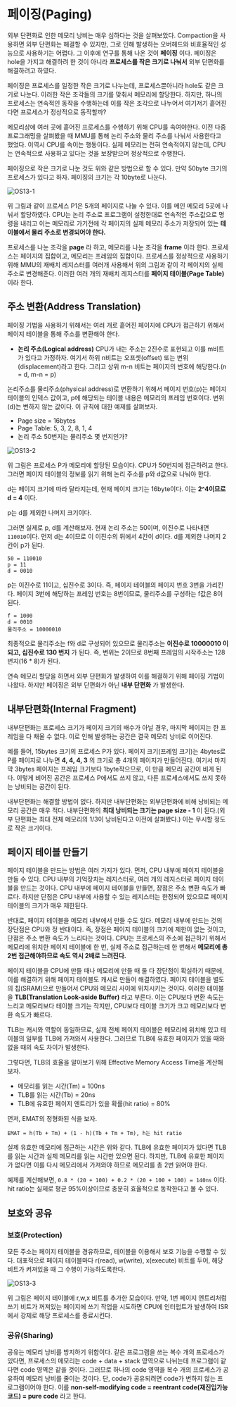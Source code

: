 # 페이징(Paging)
외부 단편화로 인한 메모리 낭비는 매우 심하다는 것을 살펴보았다. Compaction을 사용하면 외부 단편화는 해결할 수 있지만, 그로 인해 발생하는 오버헤드와 비효율적인 성능으로 사용하기는 어렵다. 그 이후에 연구를 통해 나온 것이 **페이징** 이다. 페이징은 hole을 가지고 해결하려 한 것이 아니라 **프로세스를 작은 크기로 나눠서** 외부 단편화를 해결하려고 하였다.

페이징은 프로세스를 일정한 작은 크기로 나누는데, 프로세스뿐아니라 hole도 같은 크기로 나눈다. 이러한 작은 조각들의 크기를 맞춰서 메모리에 할당한다. 하지만, 하나의 프로세스는 연속적인 동작을 수행하는데 이를 작은 조각으로 나누어서 여기저기 흩어진다면 프로세스가 정상적으로 동작할까?

메모리상에 여러 곳에 흩어진 프로세스를 수행하기 위해 CPU를 속여야한다. 이전 다중프로그래밍을 살펴봤을 때 MMU를 통해 논리 주소와 물리 주소를 나눠서 사용한다고 했었다. 이역시 CPU를 속이는 행동이다. 실제 메모리는 전혀 연속적이지 않는데, CPU는 연속적으로 사용하고 있다는 것을 보장받으며 정상적으로 수행한다.

페이징으로 작은 크기로 나눈 것도 위와 같은 방법으로 할 수 있다. 만약 50byte 크기의 프로세스가 있다고 하자. 페이징의 크기는 각 10byte로 나눈다.

![OS13-1](https://user-images.githubusercontent.com/34755287/54821888-d9191700-4ce6-11e9-8b11-7af6fdbcbe06.png)

위 그림과 같이 프로세스 P1은 5개의 페이지로 나눌 수 있다. 이를 메인 메모리 5곳에 나눠서 할당하였다. CPU는 논리 주소로 프로그램이 설정한대로 연속적인 주소값으로 명령을 내리고 이는 메모리로 가기전에 각 페이지의 실제 메모리 주소가 저장되어 있는 **테이블에서 물리 주소로 변경되어야 한다.**

프로세스를 나눈 조각을 **page** 라 하고, 메모리를 나눈 조각을 **frame** 이라 한다. 프로세스는 페이지의 집합이고, 메모리는 프레임의 집합이다. 프로세스를 정상적으로 사용하기 위해 MMU의 재배치 레지스터를 여러개 사용해서 위의 그림과 같이 각 페이지의 실제 주소로 변경해준다. 이러한 여러 개의 재배치 레지스터를 **페이지 테이블(Page Table)** 이라 한다.

## 주소 변환(Address Translation)
페이징 기법을 사용하기 위해서는 여러 개로 흩어진 페이지에 CPU가 접근하기 위해서 페이지 테이블을 통해 주소를 변환해야 한다.

- **논리 주소(Logical address)**
CPU가 내는 주소는 2진수로 표현되고 이를 m비트가 있다고 가정하자. 여기서 하위 n비트는 오프셋(offset) 또는 변위(displacement)라고 한다. 그리고 상위 m-n 비트는 페이지의 번호에 해당한다.(n = d, m-n = p)

논리주소를 물리주소(physical address)로 변환하기 위해서 페이지 번호(p)는 페이지 테이블의 인덱스 값이고, p에 해당되는 테이블 내용은 메모리의 프레임 번호이다. 변위(d)는 변하지 않는 값이다. 이 규칙에 대한 예제를 살펴보자.

- Page size = 16bytes
- Page Table: 5, 3, 2, 8, 1, 4
- 논리 주소 50번지는 물리주소 몇 번지인가?

![OS13-2](https://user-images.githubusercontent.com/34755287/54821891-d9191700-4ce6-11e9-98a4-425903e14323.png)

위 그림은 프로세스 P가 메모리에 할당된 모습이다. CPU가 50번지에 접근하려고 한다. 그러면 페이지 테이블의 정보를 읽기 위해 논리 주소를 p와 d값으로 나눠야 한다.

d는 페이지 크기에 따라 달라지는데, 현재 페이지 크기는 16byte이다. 이는 **2^4이므로 d = 4** 이다.

p는 d를 제외한 나머지 크기이다.

그러면 실제로 p, d를 계산해보자. 현재 논리 주소는 50이며, 이진수로 나타내면 ```110010```이다. 먼저 d는 4이므로 이 이진수의 뒤에서 4칸이 d이다. d를 제외한 나머지 2칸이 p가 된다.

```
50 = 110010
p = 11
d = 0010
```

p는 이진수로 11이고, 십진수로 3이다. 즉, 페이지 테이블의 페이지 번호 3번을 가리킨다. 페이지 3번에 해당하는 프레임 번호는 8번이므로, 물리주소를 구성하는 f값은 8이 된다.

```
f = 1000
d = 0010
물리주소 = 10000010
```

최종적으로 물리주소는 f와 d로 구성되어 있으므로 물리주소는 **이진수로 10000010 이 되고, 십진수로 130 번지** 가 된다. 즉, 변위는 2이므로 8번째 프레임의 시작주소는 128번지(16 * 8)가 된다.

연속 메모리 할당을 하면서 외부 단편화가 발생하여 이를 해결하기 위해 페이징 기법이 나왔다. 하지만 페이징은 외부 단편화가 아닌 **내부 단편화** 가 발생한다.

## 내부단편화(Internal Fragment)
내부단편화는 프로세스 크기가 페이지 크기의 배수가 아닐 경우, 마지막 페이지는 한 프레임을 다 채울 수 없다. 이로 인해 발생하는 공간은 결국 메모리 낭비로 이어진다.

예를 들어, 15bytes 크기의 프로세스 P가 있다. 페이지 크기(프레임 크기)는 4bytes로 P를 페이지로 나누면 **4, 4, 4, 3** 의 크기로 총 4개의 페이지가 만들어진다. 여기서 마지막 3bytes 페이지는 프레임 크기보다 1byte작으므로, 이 만큼 메모리 공간이 비게 된다. 이렇게 비어진 공간은 프로세스 P에서도 쓰지 않고, 다른 프로세스에서도 쓰지 못하는 낭비되는 공간이 된다.

내부단편화는 해결할 방법이 없다. 하지만 내부단편화는 외부단편화에 비해 낭비되는 메모리 공간은 매우 적다. 내부단편화의 **최대 낭비되는 크기는 page size - 1** 이 된다.(외부 단편화는 최대 전체 메모리의 1/3이 낭비된다고 이전에 살펴봤다.) 이는 무시할 정도로 작은 크기이다.

## 페이지 테이블 만들기
페이지 테이블을 만드는 방법은 여러 가지가 있다. 먼저, CPU 내부에 페이지 테이블을 만들 수 있다. CPU 내부의 기억장치는 레지스터로, 여러 개의 레지스터로 페이지 테이블을 만드는 것이다. CPU 내부에 페이지 테이블을 만들면, 장점은 주소 변환 속도가 빠르다. 하지만 단점은 CPU 내부에 사용할 수 있는 레지스터는 한정되어 있으므로 페이지 테이블의 크기가 매우 제한된다.

반대로, 페이지 테이블을 메모리 내부에서 만들 수도 있다. 메모리 내부에 만드는 것의 장단점은 CPU와 정 반대이다. 즉, 장점은 페이지 테이블의 크기에 제한이 없는 것이고, 단점은 주소 변환 속도가 느리다는 것이다. CPU는 프로세스의 주소에 접근하기 위해서 메모리에 위치한 페이지 테이블에 한 번, 실제 주소로 접근하는데 한 번해서 **메모리에 총 2번 접근해야하므로 속도 역시 2배로 느려진다.**

페이지 테이블을 CPU에 만들 때나 메모리에 만들 때 둘 다 장단점이 확실하기 때문에, 이를 해결하기 위해 페이지 테이블도 캐시로 만들어 해결하였다. 페이지 테이블을 별도의 칩(SRAM)으로 만들어서 CPU와 메모리 사이에 위치시키는 것이다. 이러한 테이블을 **TLB(Translation Look-aside Buffer)** 라고 부른다. 이는 CPU보다 변환 속도는 느리고 메모리보다 테이블 크기는 작지만, CPU보다 테이블 크기가 크고 메모리보다 변환 속도가 빠르다.

TLB는 캐시와 역할이 동일하므로, 실제 전체 페이지 테이블은 메모리에 위치해 있고 테이블의 일부를 TLB에 가져와서 사용한다. 그러므로 TLB에 유효한 페이지가 있을 때와 없을 때의 속도 차이가 발생한다.

그렇다면, TLB의 효율을 알아보기 위해 Effective Memory Access Time을 계산해보자.
- 메모리를 읽는 시간(Tm) = 100ns
- TLB를 읽는 시간(Tb) = 20ns
- TLB에 유효한 페이지 엔트리가 있을 확률(hit ratio) = 80%

먼저, EMAT의 정형화된 식을 보자.

```
EMAT = h(Tb + Tm) + (1 - h)(Tb + Tm + Tm), h는 hit ratio
```

실제 유효한 메모리에 접근하는 시간은 위와 같다. TLB에 유효한 페이지가 있다면 TLB를 읽는 시간과 실제 메모리를 읽는 시간만 있으면 된다. 하지만, TLB에 유효한 페이지가 없다면 이를 다시 메모리에서 가져와야 하므로 메모리를 총 2번 읽어야 한다.

예제를 계산해보면, ```0.8 * (20 + 100) + 0.2 * (20 + 100 + 100) = 140ns``` 이다. hit ratio는 실제로 평균 95%이상이므로 충분히 효율적으로 동작한다고 볼 수 있다.


## 보호와 공유
### 보호(Protection)
모든 주소는 페이지 테이블을 경유하므로, 테이블을 이용해서 보호 기능을 수행할 수 있다. 대표적으로 페이지 테이블마다 r(read), w(write), x(execute) 비트를 두어, 해당 비트가 켜져있을 때 그 수행이 가능하도록한다.

![OS13-3](https://user-images.githubusercontent.com/34755287/57119533-f6410b00-6da5-11e9-884d-00e325b21912.png)

위 그림은 페이지 테이블에 r,w,x 비트를 추가한 모습이다. 만약, 1번 페이지 엔트리처럼 쓰기 비트가 꺼져있는 페이지에 쓰기 작업을 시도하면 CPU에 인터럽트가 발생하여 ISR에서 강제로 해당 프로세스를 종료시킨다.

### 공유(Sharing)
공유는 메모리 낭비를 방지하기 위함이다. 같은 프로그램을 쓰는 복수 개의 프로세스가 있다면, 프로세스의 메모리는 code + data + stack 영역으로 나뉘는데 프로그램이 같다면 code 영역은 같을 것이다. 그러므로 하나의 code 영역을 복수 개의 프로세스가 공유하여 메모리 낭비를 줄이는 것이다. 단, code가 공유되려면 code가 변하지 않는 프로그램이어야 한다. 이를 **non-self-modifying code = reentrant code(재진입가능 코드) = pure code** 라고 한다.
